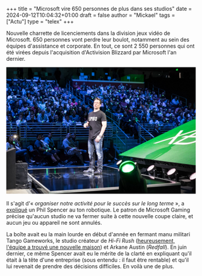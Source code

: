 +++
title = "Microsoft vire 650 personnes de plus dans ses studios"
date = 2024-09-12T10:04:32+01:00
draft = false
author = "Mickael"
tags = ["Actu"]
type = "telex"
+++

Nouvelle charrette de licenciements dans la division jeux vidéo de Microsoft. 650 personnes vont perdre leur boulot, notamment au sein des équipes d'assistance et corporate. En tout, ce sont 2 550 personnes qui ont été virées depuis l'acquisition d'Activision Blizzard par Microsoft l'an dernier.

![Phil Spencer](Phil-spencer.jpg "Phil Spencer. © John McCarthy, CC BY-NC 2.0")


Il s'agit d'« *organiser notre activité pour le succès sur le long terme* », a [expliqué](https://www.ign.com/articles/microsoft-lays-off-another-650-staff-from-its-video-game-workforce-xbox-boss-phil-spencer-sends-memo-to-staff) un Phil Spencer au ton robotique. Le patron de Microsoft Gaming précise qu'aucun studio ne va fermer suite à cette nouvelle coupe claire, et aucun jeu ou appareil ne sont annulés. 

La boîte avait eu la main lourde en début d'année en fermant manu militari Tango Gameworks, le studio créateur de *Hi-Fi Rush* ([heureusement, l'équipe a trouvé une nouvelle maison](https://nostick.fr/articles/2024/aout/1208-krafton-a-la-rescousse-de-tango/)) et Arkane Austin (*Redfall*). En juin dernier, ce même Spencer avait eu le mérite de la clarté en expliquant qu'il était à la tête d'une entreprise (sous entendu : il faut être rentable) et qu'il lui revenait de prendre des décisions difficiles. En voilà une de plus.